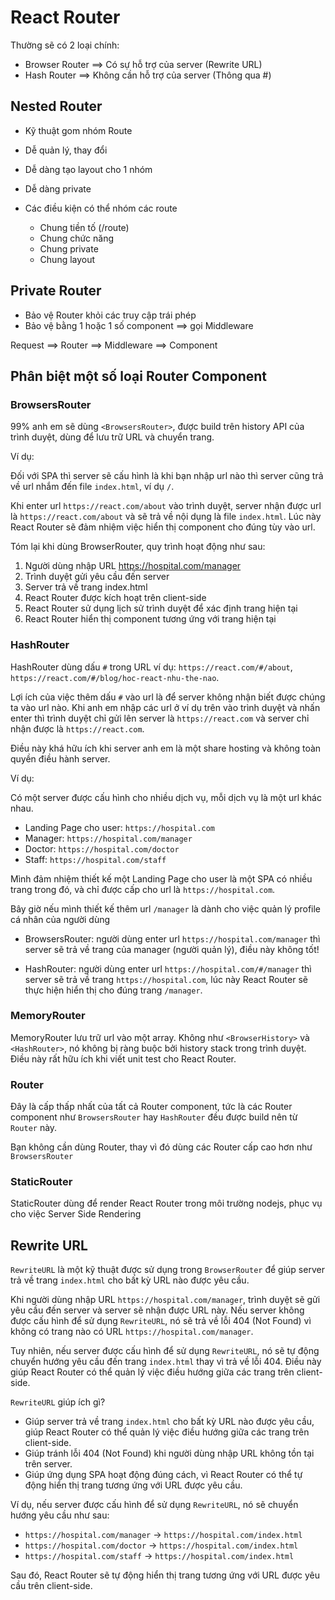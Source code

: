 # React Router

Thường sẽ có 2 loại chính:

- Browser Router ==> Có sự hỗ trợ của server (Rewrite URL)
- Hash Router ==> Không cần hỗ trợ của server (Thông qua #)

## Nested Router

- Kỹ thuật gom nhóm Route
- Dễ quản lý, thay đổi
- Dễ dàng tạo layout cho 1 nhóm
- Dễ dàng private

- Các điều kiện có thể nhóm các route
  - Chung tiền tố (/route)
  - Chung chức năng
  - Chung private
  - Chung layout

## Private Router

- Bảo vệ Router khỏi các truy cập trái phép
- Bảo vệ bằng 1 hoặc 1 số component ==> gọi Middleware

Request ==> Router ==> Middleware ==> Component

## Phân biệt một số loại Router Component

### BrowsersRouter

99% anh em sẽ dùng `<BrowsersRouter>`, được build trên history API của trình duyệt, dùng để lưu trữ URL và chuyển trang.

Ví dụ:

Đối với SPA thì server sẽ cấu hình là khi bạn nhập url nào thì server cũng trả về url nhắm đến file `index.html`, ví dụ `/`.

Khi enter url `https://react.com/about` vào trình duyệt, server nhận được url là `https://react.com/about` và sẽ trả về nội dụng là file `index.html`. Lúc này React Router sẽ đảm nhiệm việc hiển thị component cho đúng tùy vào url.

Tóm lại khi dùng BrowserRouter, quy trình hoạt động như sau:

1. Người dùng nhập URL https://hospital.com/manager
2. Trình duyệt gửi yêu cầu đến server
3. Server trả về trang index.html
4. React Router được kích hoạt trên client-side
5. React Router sử dụng lịch sử trình duyệt để xác định trang hiện tại
6. React Router hiển thị component tương ứng với trang hiện tại

### HashRouter

HashRouter dùng dấu `#` trong URL ví dụ: `https://react.com/#/about`, `https://react.com/#/blog/hoc-react-nhu-the-nao`.

Lợi ích của việc thêm dấu `#` vào url là để server không nhận biết được chúng ta vào url nào. Khi anh em nhập các url ở ví dụ trên vào trình duyệt và nhấn enter thì trình duyệt chỉ gửi lên server là `https://react.com` và server chỉ nhận được là `https://react.com`.

Điều này khá hữu ích khi server anh em là một share hosting và không toàn quyền điều hành server.

Ví dụ:

Có một server được cấu hình cho nhiều dịch vụ, mỗi dịch vụ là một url khác nhau.

- Landing Page cho user: `https://hospital.com`
- Manager: `https://hospital.com/manager`
- Doctor: `https://hospital.com/doctor`
- Staff: `https://hospital.com/staff`

Mình đảm nhiệm thiết kế một Landing Page cho user là một SPA có nhiều trang trong đó, và chỉ được cấp cho url là `https://hospital.com`.

Bây giờ nếu mình thiết kế thêm url `/manager` là dành cho việc quản lý profile cá nhân của người dùng

- BrowsersRouter: người dùng enter url `https://hospital.com/manager` thì server sẽ trả về trang của manager (người quản lý), điều này không tốt!

- HashRouter: người dùng enter url `https://hospital.com/#/manager` thì server sẽ trả về trang `https://hospital.com`, lúc này React Router sẽ thực hiện hiển thị cho đúng trang `/manager`.

### MemoryRouter

MemoryRouter lưu trữ url vào một array. Không như `<BrowserHistory>` và `<HashRouter>`, nó không bị ràng buộc bởi history stack trong trình duyệt. Điều này rất hữu ích khi viết unit test cho React Router.

### Router

Đây là cấp thấp nhất của tất cả Router component, tức là các Router component như `BrowsersRouter` hay `HashRouter` đều được build nên từ `Router` này.

Bạn không cần dùng Router, thay vì đó dùng các Router cấp cao hơn như `BrowsersRouter`

### StaticRouter

StaticRouter dùng để render React Router trong môi trường nodejs, phục vụ cho việc Server Side Rendering

## Rewrite URL

`RewriteURL` là một kỹ thuật được sử dụng trong `BrowserRouter` để giúp server trả về trang `index.html` cho bất kỳ URL nào được yêu cầu.

Khi người dùng nhập URL `https://hospital.com/manager`, trình duyệt sẽ gửi yêu cầu đến server và server sẽ nhận được URL này. Nếu server không được cấu hình để sử dụng `RewriteURL`, nó sẽ trả về lỗi 404 (Not Found) vì không có trang nào có URL `https://hospital.com/manager`.

Tuy nhiên, nếu server được cấu hình để sử dụng `RewriteURL`, nó sẽ tự động chuyển hướng yêu cầu đến trang `index.html` thay vì trả về lỗi 404. Điều này giúp React Router có thể quản lý việc điều hướng giữa các trang trên client-side.

`RewriteURL` giúp ích gì?

- Giúp server trả về trang `index.html` cho bất kỳ URL nào được yêu cầu, giúp React Router có thể quản lý việc điều hướng giữa các trang trên client-side.
- Giúp tránh lỗi 404 (Not Found) khi người dùng nhập URL không tồn tại trên server.
- Giúp ứng dụng SPA hoạt động đúng cách, vì React Router có thể tự động hiển thị trang tương ứng với URL được yêu cầu.

Ví dụ, nếu server được cấu hình để sử dụng `RewriteURL`, nó sẽ chuyển hướng yêu cầu như sau:

- `https://hospital.com/manager` -> `https://hospital.com/index.html`
- `https://hospital.com/doctor` -> `https://hospital.com/index.html`
- `https://hospital.com/staff` -> `https://hospital.com/index.html`

Sau đó, React Router sẽ tự động hiển thị trang tương ứng với URL được yêu cầu trên client-side.
